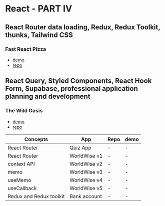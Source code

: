 # React - PART IV

## React Router data loading, Redux, Redux Toolkit, thunks, Tailwind CSS

### Fast React Pizza

- [demo](demo)
- [repo](repo)

## React Query, Styled Components, React Hook Form, Supabase, professional application planning and development

### The Wild Oasis

- [demo](demo)
- [repo](repo)

| Concepts                | App          | Repo | demo |
| ----------------------- | ------------ | ---- | ---- |
| React Router            | Quiz App     | -    | -    |
| React Router            | WorldWise v1 | -    | -    |
| context API             | WorldWise v2 | -    | -    |
| memo                    | WorldWise v3 | -    | -    |
| useMemo                 | WorldWise v4 | -    | -    |
| useCallback             | WorldWise v5 | -    | -    |
| Redux and Redux toolkit | Bank account | -    | -    |
